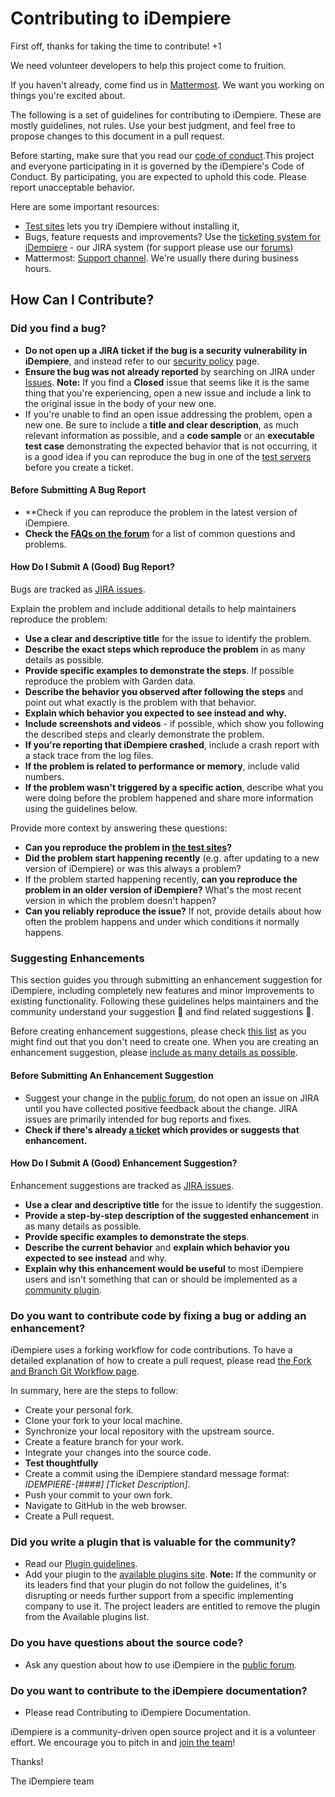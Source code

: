 # Contributing to iDempiere

First off, thanks for taking the time to contribute! +1

We need volunteer developers to help this project come to fruition.

If you haven't already, come find us in [Mattermost](https://mattermost.idempiere.org/). We want you working on things you're excited about.

The following is a set of guidelines for contributing to iDempiere. These are mostly guidelines, not rules. 
Use your best judgment, and feel free to propose changes to this document in a pull request.

Before starting, make sure that you read our [code of conduct](CODE_OF_CONDUCT.md).This project and everyone participating in 
it is governed by the iDempiere's Code of Conduct. By participating, you are expected to uphold this code. 
Please report unacceptable behavior.

Here are some important resources:

  * [Test sites](https://www.idempiere.org/test-sites) lets you try iDempiere without installing it,
  * Bugs, feature requests and improvements? Use the [ticketing system for iDempiere](https://idempiere.atlassian.net/secure/Dashboard.jspa) - our JIRA system (for support please use our [forums](https://www.idempiere.org/forums))
  * Mattermost: [Support channel](https://mattermost.idempiere.org/idempiere/channels/support). We're usually there during business hours.
  
## How Can I Contribute?

### **Did you find a bug?**
* **Do not open up a JIRA ticket if the bug is a security vulnerability in iDempiere**, 
and instead refer to our [security policy](https://wiki.idempiere.org/en/How_to_report_a_vulnerability) page.
* **Ensure the bug was not already reported** by searching on JIRA under [Issues](https://idempiere.atlassian.net/issues/).
**Note:** If you find a **Closed** issue that seems like it is the same thing that you're experiencing, open a new issue and include a link to the original issue in the body of your new one.
* If you're unable to find an open issue addressing the problem, open a new one. Be sure to include a 
**title and clear description**, as much relevant information as possible, and a **code sample** or an **executable test case** 
demonstrating the expected behavior that is not occurring, it is a good idea if you can reproduce the bug in one of the 
[test servers](https://www.idempiere.org/test-sites) before you create a ticket.

#### Before Submitting A Bug Report

* **Check if you can reproduce the problem in the latest version of iDempiere. 
* **Check the [FAQs on the forum](https://www.idempiere.org/forums)** for a list of common questions and problems.

#### How Do I Submit A (Good) Bug Report?

Bugs are tracked as [JIRA issues](https://idempiere.atlassian.net/issues/).

Explain the problem and include additional details to help maintainers reproduce the problem:

* **Use a clear and descriptive title** for the issue to identify the problem.
* **Describe the exact steps which reproduce the problem** in as many details as possible. 
* **Provide specific examples to demonstrate the steps**. If possible reproduce the problem with Garden data.
* **Describe the behavior you observed after following the steps** and point out what exactly is the problem with that behavior.
* **Explain which behavior you expected to see instead and why.**
* **Include screenshots and videos** - if possible, which show you following the described steps and clearly demonstrate the problem. 
* **If you're reporting that iDempiere crashed**, include a crash report with a stack trace from the log files. 
* **If the problem is related to performance or memory**, include valid numbers.
* **If the problem wasn't triggered by a specific action**, describe what you were doing before the problem happened and share more information using the guidelines below.

Provide more context by answering these questions:

* **Can you reproduce the problem in [the test sites](https://www.idempiere.org/test-sites)?**
* **Did the problem start happening recently** (e.g. after updating to a new version of iDempiere) or was this always a problem?
* If the problem started happening recently, **can you reproduce the problem in an older version of iDempiere?** What's the most recent version in which the problem doesn't happen?
* **Can you reliably reproduce the issue?** If not, provide details about how often the problem happens and under which conditions it normally happens.

### Suggesting Enhancements

This section guides you through submitting an enhancement suggestion for iDempiere, including completely new features and 
minor improvements to existing functionality. Following these guidelines helps maintainers and the community understand your 
suggestion :pencil: and find related suggestions :mag_right:.

Before creating enhancement suggestions, please check [this list](#before-submitting-an-enhancement-suggestion) as you might 
find out that you don't need to create one. When you are creating an enhancement suggestion, please [include as many details as possible](#how-do-i-submit-a-good-enhancement-suggestion). 

#### Before Submitting An Enhancement Suggestion

* Suggest your change in the [public forum](https://www.idempiere.org/forums), do not open an issue on JIRA until you have collected positive feedback about the change. JIRA issues are primarily intended for bug reports and fixes.
* **Check if there's already [a ticket](https://idempiere.atlassian.net/browse/IDEMPIERE-3978?jql=issuetype%20in%20(Improvement%2C%20%22New%20Feature%22)%20AND%20text%20~%20%22quick%20info%22) which provides or suggests that enhancement.**

#### How Do I Submit A (Good) Enhancement Suggestion?

Enhancement suggestions are tracked as [JIRA issues](https://idempiere.atlassian.net/issues/). 

* **Use a clear and descriptive title** for the issue to identify the suggestion.
* **Provide a step-by-step description of the suggested enhancement** in as many details as possible.
* **Provide specific examples to demonstrate the steps**. 
* **Describe the current behavior** and **explain which behavior you expected to see instead** and why.
* **Explain why this enhancement would be useful** to most iDempiere users and isn't something that can or should be implemented as a [community plugin](https://wiki.idempiere.org/en/Category:Available_Plugins).

### **Do you want to contribute code by fixing a bug or adding an enhancement?**

iDempiere uses a forking workflow for code contributions. To have a detailed explanation of how to create a pull request, please read [the Fork and Branch Git Workflow page](https://wiki.idempiere.org/en/Fork_and_Branch_Git_Workflow).

In summary, here are the steps to follow:

* Create your personal fork.
* Clone your fork to your local machine.
* Synchronize your local repository with the upstream source.
* Create a feature branch for your work.
* Integrate your changes into the source code.
* **Test thoughtfully**
* Create a commit using the iDempiere standard message format: _IDEMPIERE-[####] [Ticket Description]_.
* Push your commit to your own fork.
* Navigate to GitHub in the web browser.
* Create a Pull request.

### **Did you write a plugin that is valuable for the community?**

* Read our [Plugin guidelines](https://wiki.idempiere.org/en/Plugin_Guidelines).
* Add your plugin to the [available plugins site](https://wiki.idempiere.org/en/Category:Available_Plugins).
**Note:** If the community or its leaders find that your plugin do not follow the guidelines, it's disrupting or needs further support from a specific implementing company to use it. The project leaders are entitled to remove the plugin from the Available plugins list.

### **Do you have questions about the source code?**

* Ask any question about how to use iDempiere in the [public forum](https://www.idempiere.org/forums).

### **Do you want to contribute to the iDempiere documentation?**

* Please read Contributing to iDempiere Documentation.

iDempiere is a community-driven open source project and it is a volunteer effort. We encourage you to pitch in and [join the team](https://github.com/idempiere/idempiere/graphs/contributors)!

Thanks! 

The iDempiere team
